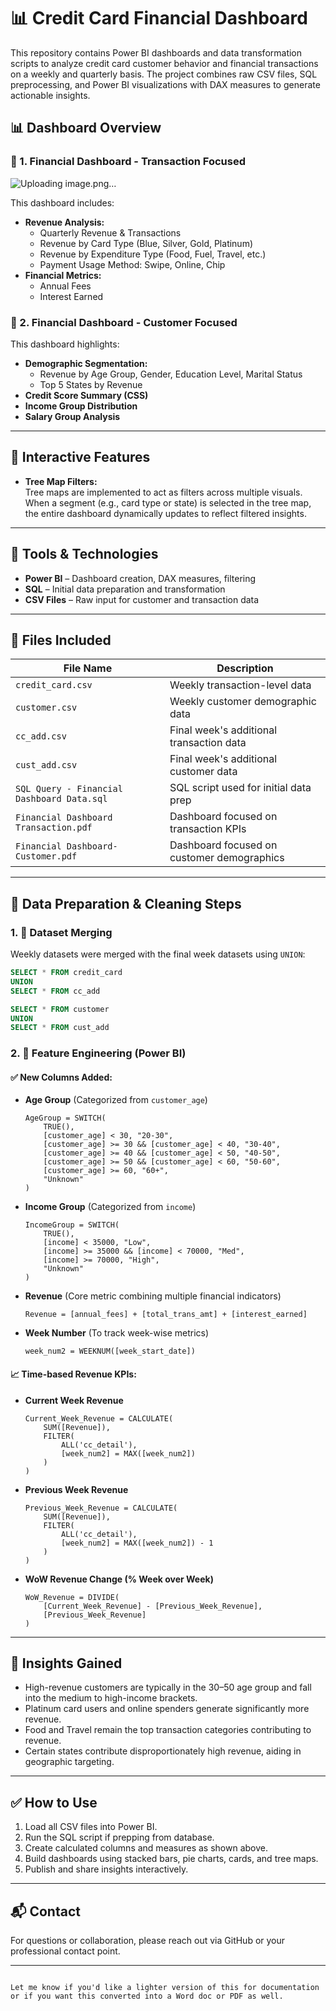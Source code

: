 # 📊 Credit Card Financial Dashboard

This repository contains Power BI dashboards and data transformation scripts to analyze credit card customer behavior and financial transactions on a weekly and quarterly basis. The project combines raw CSV files, SQL preprocessing, and Power BI visualizations with DAX measures to generate actionable insights.


## 📊 Dashboard Overview

### 📁 1. Financial Dashboard - **Transaction Focused**

![Uploading image.png…]()

This dashboard includes:

- **Revenue Analysis:**
  - Quarterly Revenue & Transactions
  - Revenue by Card Type (Blue, Silver, Gold, Platinum)
  - Revenue by Expenditure Type (Food, Fuel, Travel, etc.)
  - Payment Usage Method: Swipe, Online, Chip
- **Financial Metrics:**
  - Annual Fees
  - Interest Earned

### 👤 2. Financial Dashboard - **Customer Focused**
This dashboard highlights:

- **Demographic Segmentation:**
  - Revenue by Age Group, Gender, Education Level, Marital Status
  - Top 5 States by Revenue
- **Credit Score Summary (CSS)**
- **Income Group Distribution**
- **Salary Group Analysis**

---

## 🧭 Interactive Features

- **Tree Map Filters:**  
  Tree maps are implemented to act as filters across multiple visuals. When a segment (e.g., card type or state) is selected in the tree map, the entire dashboard dynamically updates to reflect filtered insights.

---

## 📌 Tools & Technologies

- **Power BI** – Dashboard creation, DAX measures, filtering
- **SQL** – Initial data preparation and transformation
- **CSV Files** – Raw input for customer and transaction data

---

## 📁 Files Included

| File Name                            | Description                                      |
|-------------------------------------|--------------------------------------------------|
| `credit_card.csv`                   | Weekly transaction-level data                    |
| `customer.csv`                      | Weekly customer demographic data                 |
| `cc_add.csv`                        | Final week's additional transaction data         |
| `cust_add.csv`                      | Final week's additional customer data            |
| `SQL Query - Financial Dashboard Data.sql` | SQL script used for initial data prep      |
| `Financial Dashboard Transaction.pdf` | Dashboard focused on transaction KPIs        |
| `Financial Dashboard-Customer.pdf`    | Dashboard focused on customer demographics    |

---

## 🔄 Data Preparation & Cleaning Steps

### 1. 🧩 Dataset Merging
Weekly datasets were merged with the final week datasets using `UNION`:
```sql
SELECT * FROM credit_card
UNION
SELECT * FROM cc_add

SELECT * FROM customer
UNION
SELECT * FROM cust_add
```

### 2. 🧠 Feature Engineering (Power BI)

#### ✅ New Columns Added:
- **Age Group** (Categorized from `customer_age`)
  ```DAX
  AgeGroup = SWITCH(
      TRUE(),
      [customer_age] < 30, "20-30",
      [customer_age] >= 30 && [customer_age] < 40, "30-40",
      [customer_age] >= 40 && [customer_age] < 50, "40-50",
      [customer_age] >= 50 && [customer_age] < 60, "50-60",
      [customer_age] >= 60, "60+",
      "Unknown"
  )
  ```

- **Income Group** (Categorized from `income`)
  ```DAX
  IncomeGroup = SWITCH(
      TRUE(),
      [income] < 35000, "Low",
      [income] >= 35000 && [income] < 70000, "Med",
      [income] >= 70000, "High",
      "Unknown"
  )
  ```

- **Revenue** (Core metric combining multiple financial indicators)
  ```DAX
  Revenue = [annual_fees] + [total_trans_amt] + [interest_earned]
  ```

- **Week Number** (To track week-wise metrics)
  ```DAX
  week_num2 = WEEKNUM([week_start_date])
  ```

#### 📈 Time-based Revenue KPIs:
- **Current Week Revenue**
  ```DAX
  Current_Week_Revenue = CALCULATE(
      SUM([Revenue]),
      FILTER(
          ALL('cc_detail'),
          [week_num2] = MAX([week_num2])
      )
  )
  ```

- **Previous Week Revenue**
  ```DAX
  Previous_Week_Revenue = CALCULATE(
      SUM([Revenue]),
      FILTER(
          ALL('cc_detail'),
          [week_num2] = MAX([week_num2]) - 1
      )
  )
  ```

- **WoW Revenue Change (% Week over Week)**
  ```DAX
  WoW_Revenue = DIVIDE(
      [Current_Week_Revenue] - [Previous_Week_Revenue],
      [Previous_Week_Revenue]
  )
  ```

---

## 🧠 Insights Gained

- High-revenue customers are typically in the 30–50 age group and fall into the medium to high-income brackets.
- Platinum card users and online spenders generate significantly more revenue.
- Food and Travel remain the top transaction categories contributing to revenue.
- Certain states contribute disproportionately high revenue, aiding in geographic targeting.

---

## ✅ How to Use

1. Load all CSV files into Power BI.
2. Run the SQL script if prepping from database.
3. Create calculated columns and measures as shown above.
4. Build dashboards using stacked bars, pie charts, cards, and tree maps.
5. Publish and share insights interactively.

---

## 📬 Contact

For questions or collaboration, please reach out via GitHub or your professional contact point.

---

```  

Let me know if you'd like a lighter version of this for documentation or if you want this converted into a Word doc or PDF as well.
